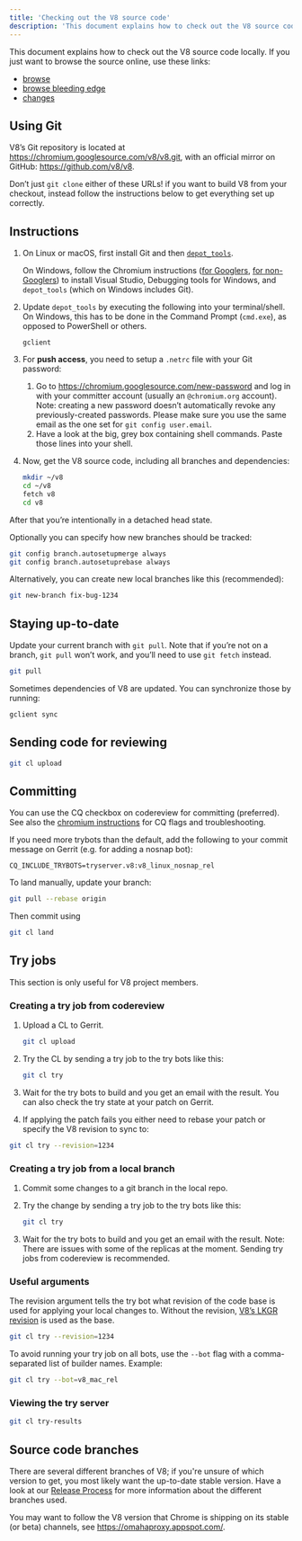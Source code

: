 ```yaml
---
title: 'Checking out the V8 source code'
description: 'This document explains how to check out the V8 source code locally.'
---
```

This document explains how to check out the V8 source code locally. If you just want to browse the source online, use these links:

- [browse](https://chromium.googlesource.com/v8/v8/)
- [browse bleeding edge](https://chromium.googlesource.com/v8/v8/+/master)
- [changes](https://chromium.googlesource.com/v8/v8/+log/master)

## Using Git

V8’s Git repository is located at <https://chromium.googlesource.com/v8/v8.git>, with an official mirror on GitHub: <https://github.com/v8/v8>.

Don’t just `git clone` either of these URLs! if you want to build V8 from your checkout, instead follow the instructions below to get everything set up correctly.

## Instructions

1. On Linux or macOS, first install Git and then [`depot_tools`](https://commondatastorage.googleapis.com/chrome-infra-docs/flat/depot_tools/docs/html/depot_tools_tutorial.html#_setting_up).

    On Windows, follow the Chromium instructions ([for Googlers](https://goto.google.com/building-chrome-win), [for non-Googlers](https://chromium.googlesource.com/chromium/src/+/master/docs/windows_build_instructions.md#Setting-up-Windows)) to install Visual Studio, Debugging tools for Windows, and `depot_tools` (which on Windows includes Git).

1. Update `depot_tools` by executing the following into your terminal/shell. On Windows, this has to be done in the Command Prompt (`cmd.exe`), as opposed to PowerShell or others.

    ```
    gclient
    ```

1. For **push access**, you need to setup a `.netrc` file with your Git password:

    1. Go to <https://chromium.googlesource.com/new-password> and log in with your committer account (usually an `@chromium.org` account). Note: creating a new password doesn’t automatically revoke any previously-created passwords. Please make sure you use the same email as the one set for `git config user.email`.
    1. Have a look at the big, grey box containing shell commands. Paste those lines into your shell.

1. Now, get the V8 source code, including all branches and dependencies:

    ```bash
    mkdir ~/v8
    cd ~/v8
    fetch v8
    cd v8
    ```

After that you’re intentionally in a detached head state.

Optionally you can specify how new branches should be tracked:

```bash
git config branch.autosetupmerge always
git config branch.autosetuprebase always
```

Alternatively, you can create new local branches like this (recommended):

```bash
git new-branch fix-bug-1234
```

## Staying up-to-date

Update your current branch with `git pull`. Note that if you’re not on a branch, `git pull` won’t work, and you’ll need to use `git fetch` instead.

```bash
git pull
```

Sometimes dependencies of V8 are updated. You can synchronize those by running:

```bash
gclient sync
```

## Sending code for reviewing

```bash
git cl upload
```

## Committing

You can use the CQ checkbox on codereview for committing (preferred). See also the [chromium instructions](https://www.chromium.org/developers/testing/commit-queue) for CQ flags and troubleshooting.

If you need more trybots than the default, add the following to your commit message on Gerrit (e.g. for adding a nosnap bot):

```
CQ_INCLUDE_TRYBOTS=tryserver.v8:v8_linux_nosnap_rel
```

To land manually, update your branch:

```bash
git pull --rebase origin
```

Then commit using

```bash
git cl land
```

## Try jobs

This section is only useful for V8 project members.

### Creating a try job from codereview

1. Upload a CL to Gerrit.

    ```bash
    git cl upload
    ```

1. Try the CL by sending a try job to the try bots like this:

    ```bash
    git cl try
    ```

1. Wait for the try bots to build and you get an email with the result. You can also check the try state at your patch on Gerrit.

1. If applying the patch fails you either need to rebase your patch or specify the V8 revision to sync to:

```bash
git cl try --revision=1234
```

### Creating a try job from a local branch

1. Commit some changes to a git branch in the local repo.

1. Try the change by sending a try job to the try bots like this:

    ```bash
    git cl try
    ```

1. Wait for the try bots to build and you get an email with the result. Note: There are issues with some of the replicas at the moment. Sending try jobs from codereview is recommended.

### Useful arguments

The revision argument tells the try bot what revision of the code base is used for applying your local changes to. Without the revision, [V8’s LKGR revision](https://v8-status.appspot.com/lkgr) is used as the base.

```bash
git cl try --revision=1234
```

To avoid running your try job on all bots, use the `--bot` flag with a comma-separated list of builder names. Example:

```bash
git cl try --bot=v8_mac_rel
```

### Viewing the try server

```bash
git cl try-results
```

## Source code branches

There are several different branches of V8; if you're unsure of which version to get, you most likely want the up-to-date stable version. Have a look at our [Release Process](/docs/release-process) for more information about the different branches used.

You may want to follow the V8 version that Chrome is shipping on its stable (or beta) channels, see <https://omahaproxy.appspot.com/>.
